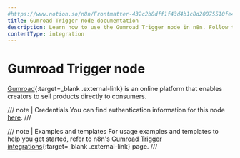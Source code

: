 ```yaml
---
#https://www.notion.so/n8n/Frontmatter-432c2b8dff1f43d4b1c8d20075510fe4
title: Gumroad Trigger node documentation
description: Learn how to use the Gumroad Trigger node in n8n. Follow technical documentation to integrate Gumroad Trigger node into your workflows.
contentType: integration
---
```


# Gumroad Trigger node

[Gumroad](https://gumroad.com){:target=_blank .external-link} is an online platform that enables creators to sell products directly to consumers.

/// note | Credentials
You can find authentication information for this node [here](/integrations/builtin/credentials/gumroad/).
///

///  note  | Examples and templates
For usage examples and templates to help you get started, refer to n8n's [Gumroad Trigger integrations](https://n8n.io/integrations/gumroad-trigger/){:target=_blank .external-link} page.
///
